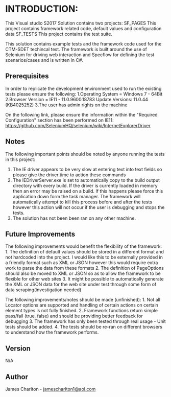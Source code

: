 # INTRODUCTION:

This Visual studio S2017 Solution contains two projects:
	SF_PAGES
		This project contains framework related code, default values and configuration data
	SF_TESTS
		This project contains the test suite.

This solution contains example tests and the framework code used for the CTM-SDET techincal test. 
The framework is built around the use of Selenium for driving web interaction and Specflow for defining the test scenarios/cases and is written in C#.

## Prerequisites

In order to replicate the development environment used to run the existing tests please ensure the following:
	1.Operating System = Windows 7 - 64Bit
	2.Browser Version = IE11 - 11.0.9600.18783
		Update Versions: 11.0.44 (KB4025252)
	3.The user has admin rights on the machine
		
On the following link, please ensure the information within the "Required Configuration" section has been performed on IE11:
https://github.com/SeleniumHQ/selenium/wiki/InternetExplorerDriver

		
## Notes

The following important points should be noted by anyone running the tests in this project:

1. The IE driver appears to be very slow at entering text into text fields so please give the driver time to action these commands
2. The IEDriverServer.exe is set to automatically copy to the build output directory with every build. If the driver is currently loaded in memory then an error may be raised on a build. If this happens please force this application down form the task manager. The framework will automatically attempt to kill this process before and after the tests however this action will not occur if the user is debugging and stops the tests.
3. 	The solution has not been been ran on any other machine.
		
		
## Future Improvements

The following improvements would benefit the flexibility of the framework:
	1. The definition of default values should be stored in a different format and not hardcoded into the project. I would like this to be externally provided in a friendly format such as XML or JSON however this would require extra work to parse the data from these formats
	2. The definition of PageOptions should also be moved to XML or JSON so as to allow the framework to be flexible for other web sites
	3. It might be possible to automatically generate the XML or JSON data for the web site under test through some form of data scraping(investigation needed)

The following improvements/notes should be made (unfinished):
	1. Not all Locator options are supported and handling of certain actions on certain element types is not fully finished.
	2. Framework functions return simple pass/fail (true, false) and should be providing better feedback for debugging
	3. The framework has only been tested through real usage - Unit tests should be added.
	4. The tests should be re-ran on different browsers to understand how the framework performs.

## Version
N/A

## Author

James Charlton - jamescharlton1@aol.com